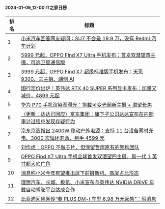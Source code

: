 #### 2024-01-09_12-00  IT之家日榜

| 排名 | 标题|
| --- | ---|
| 1 | [小米汽车回答网友疑问：SU7 不会是 19.9 万，没有 Redmi 汽车计划](https://www.ithome.com/0/743/920.htm) |
| 2 | [5999 元起，OPPO Find X7 Ultra 手机发布：首发双潜望四主摄，可选卫星通信版](https://www.ithome.com/0/743/979.htm) |
| 3 | [3999 元起，OPPO Find X7 超级标准版手机发布：天玑 9300、三主摄、端侧 AI](https://www.ithome.com/0/743/957.htm) |
| 4 | [国行定价出炉！英伟达 RTX 40 SUPER 系列显卡发布：加量又减价，4899 元起](https://www.ithome.com/0/744/067.htm) |
| 5 | [华为 P70 手机渲染图曝光：搭载可变光圈新主摄 + 潜望长焦](https://www.ithome.com/0/744/008.htm) |
| 6 | [（更新：达达已回应）京东集团：旗下子公司达达宣布在内部审计过程中发现存疑行为](https://www.ithome.com/0/744/032.htm) |
| 7 | [京东京造推出 2400W 移动户外电源：支持 11 台设备同时充电、3000 次循环寿命，到手 4599 元](https://www.ithome.com/0/743/990.htm) |
| 8 | [刘作虎：OPPO 不做芯片，但保留哲库原有的架构团队](https://www.ithome.com/0/744/004.htm) |
| 9 | [OPPO Find X7 Ultra 手机全球首发双潜望四主摄，新一代 1 英寸超大底广角](https://www.ithome.com/0/743/969.htm) |
| 10 | [消息称小米今年有望推出屏下前摄新机，高屏占比形态](https://www.ithome.com/0/744/064.htm) |
| 11 | [理想汽车、长城、极氪、小米宣布与英伟达 NVIDIA DRIVE 车载自动驾驶平台达成合作](https://www.ithome.com/0/744/071.htm) |
| 12 | [比亚迪回应网传“秦 PLUS DM-i 车型 6.98 万元起售”：假消息](https://www.ithome.com/0/744/029.htm) |
